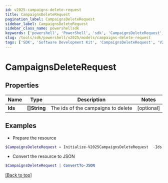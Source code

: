 ```yaml
---
id: v2025-campaigns-delete-request
title: CampaignsDeleteRequest
pagination_label: CampaignsDeleteRequest
sidebar_label: CampaignsDeleteRequest
sidebar_class_name: powershellsdk
keywords: ['powershell', 'PowerShell', 'sdk', 'CampaignsDeleteRequest', 'V2025CampaignsDeleteRequest'] 
slug: /tools/sdk/powershell/v2025/models/campaigns-delete-request
tags: ['SDK', 'Software Development Kit', 'CampaignsDeleteRequest', 'V2025CampaignsDeleteRequest']
---
```



# CampaignsDeleteRequest

## Properties

Name | Type | Description | Notes
------------ | ------------- | ------------- | -------------
**Ids** | **[]String** | The ids of the campaigns to delete | [optional] 

## Examples

- Prepare the resource
```powershell
$CampaignsDeleteRequest = Initialize-V2025CampaignsDeleteRequest  -Ids [2c9180887335cee10173490db1776c26, 2c9180836a712436016a7125a90c0021]
```

- Convert the resource to JSON
```powershell
$CampaignsDeleteRequest | ConvertTo-JSON
```


[[Back to top]](#) 


